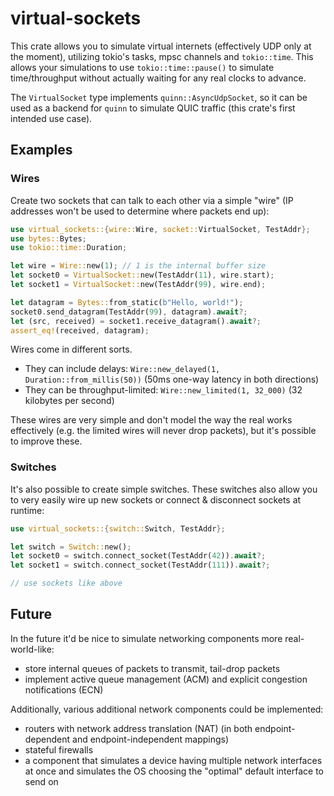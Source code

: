 # virtual-sockets

This crate allows you to simulate virtual internets (effectively UDP only at the moment), utilizing tokio's tasks, mpsc channels and `tokio::time`.
This allows your simulations to use `tokio::time::pause()` to simulate time/throughput without actually waiting for any real clocks to advance.

The `VirtualSocket` type implements `quinn::AsyncUdpSocket`, so it can be used as a backend for `quinn` to simulate QUIC traffic (this crate's first intended use case).

## Examples

### Wires

Create two sockets that can talk to each other via a simple "wire" (IP addresses won't be used to determine where packets end up):

```rs
use virtual_sockets::{wire::Wire, socket::VirtualSocket, TestAddr};
use bytes::Bytes;
use tokio::time::Duration;

let wire = Wire::new(1); // 1 is the internal buffer size
let socket0 = VirtualSocket::new(TestAddr(11), wire.start);
let socket1 = VirtualSocket::new(TestAddr(99), wire.end);

let datagram = Bytes::from_static(b"Hello, world!");
socket0.send_datagram(TestAddr(99), datagram).await?;
let (src, received) = socket1.receive_datagram().await?;
assert_eq!(received, datagram);
```

Wires come in different sorts.
- They can include delays: `Wire::new_delayed(1, Duration::from_millis(50))` (50ms one-way latency in both directions)
- They can be throughput-limited: `Wire::new_limited(1, 32_000)` (32 kilobytes per second)

These wires are very simple and don't model the way the real works effectively (e.g. the limited wires will never drop packets), but it's possible to improve these.

### Switches

It's also possible to create simple switches.
These switches also allow you to very easily wire up new sockets or connect & disconnect sockets at runtime:

```rs
use virtual_sockets::{switch::Switch, TestAddr};

let switch = Switch::new();
let socket0 = switch.connect_socket(TestAddr(42)).await?;
let socket1 = switch.connect_socket(TestAddr(111)).await?;

// use sockets like above
```

## Future

In the future it'd be nice to simulate networking components more real-world-like:
- store internal queues of packets to transmit, tail-drop packets
- implement active queue management (ACM) and explicit congestion notifications (ECN)

Additionally, various additional network components could be implemented:
- routers with network address translation (NAT) (in both endpoint-dependent and endpoint-independent mappings)
- stateful firewalls
- a component that simulates a device having multiple network interfaces at once and simulates the OS choosing the "optimal" default interface to send on

